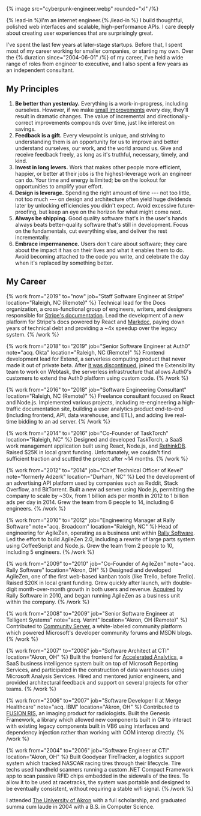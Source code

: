 {% image src="cyberpunk-engineer.webp" rounded="xl" /%}

{% lead-in %}I'm an internet engineer.{% /lead-in %} I build thoughtful, polished web interfaces and scalable, high-performance APIs. I care deeply about creating user experiences that are surprisingly great.

I've spent the last few years at later-stage startups. Before that, I spent most of my career working for smaller companies, or starting my own. Over the {% duration since="2004-06-01" /%} of my career, I've held a wide range of roles from engineer to executive, and I also spent a few years as an independent consultant.

## My Principles

1. **Be better than yesterday.** Everything is a work-in-progress, including ourselves. However, if we make [small improvements](https://en.wikipedia.org/wiki/Kaizen) every day, they'll result in dramatic changes. The value of incremental and directionally-correct improvements compounds over time, just like interest on savings.
2. **Feedback is a gift.** Every viewpoint is unique, and striving to understanding them is an opportunity for us to improve and better understand ourselves, our work, and the world around us. Give and receive feedback freely, as long as it's truthful, necessary, timely, and kind.
3. **Invest in long levers.** Work that makes other people more efficient, happier, or better at their jobs is the highest-leverage work an engineer can do. Your time and energy is limited; be on the lookout for opportunities to amplify your effort.
4. **Design is leverage.** Spending the right amount of time --- not too little, not too much --- on design and architecture often yield huge dividends later by unlocking efficiencies you didn't expect. Avoid excessive future-proofing, but keep an eye on the horizon for what might come next.
5. **Always be shipping.** Good quality software that's in the user's hands always beats better-quality software that's still in development. Focus on the fundamentals, cut everything else, and deliver the rest incrementally.
6. **Embrace impermanence.** Users don't care about software; they care about the impact it has on their lives and what it enables them to do. Avoid becoming attached to the code you write, and celebrate the day when it's replaced by something better.

## My Career

{% work from="2019" to="now" job="Staff Software Engineer at Stripe" location="Raleigh, NC (Remote)" %}
Technical lead for the Docs organization, a cross-functional group of engineers, writers, and designers responsible for [Stripe's documentation](https://stripe.com/docs). Lead the development of a new platform for Stripe's docs powered by React and [Markdoc](https://markdoc.io), paying down years of technical debt and providing a ~4x speedup over the legacy system.
{% /work %}

{% work from="2018" to="2019" job="Senior Software Engineer at Auth0" note="acq. Okta" location="Raleigh, NC (Remote)" %}
Frontend development lead for Extend, a serverless computing product that never made it out of private beta. After [it was discontinued](https://auth0.com/blog/we-are-sunsetting-extend/), joined the Extensibility team to work on Webtask, the serverless infrastructure that allows Auth0's customers to extend the Auth0 platform using custom code.
{% /work %}

{% work from="2016" to="2018" job="Software Engineering Consultant" location="Raleigh, NC (Remote)" %}
Freelance consultant focused on React and Node.js. Implemented various projects, including re-engineering a high-traffic documentation site, building a user analytics product end-to-end (including frontend, API, data warehouse, and ETL), and adding live real-time bidding to an ad server.
{% /work %}

{% work from="2014" to="2016" job="Co-Founder of TaskTorch" location="Raleigh, NC" %}
Designed and developed TaskTorch, a SaaS work management application built using React, Node.js, and [RethinkDB](https://rethinkdb.com/). Raised $25K in local grant funding. Unfortunately, we couldn't find sufficient traction and scuttled the project after ~14 months.
{% /work %}

{% work from="2012" to="2014" job="Chief Technical Officer of Kevel" note="formerly Adzerk" location="Durham, NC" %}
Led the development of an advertising API platform used by companies such as Reddit, Stack Overflow, and BitTorrent. Built a new ad server using Node.js, permitting the company to scale by ~30x, from 1 billion ads per month in 2012 to 1 billion ads per day in 2014. Grew the team from 6 people to 14, including 6 engineers.
{% /work %}

{% work from="2010" to="2012" job="Engineering Manager at Rally Software" note="acq. Broadcom" location="Raleigh, NC" %}
Head of engineering for AgileZen, operating as a business unit within [Rally Software](https://rallydev.com/). Led the effort to build AgileZen 2.0, including a rewrite of large parts system using CoffeeScript and Node.js. Grew the team from 2 people to 10, including 5 engineers.
{% /work %}

{% work from="2009" to="2010" job="Co-Founder of AgileZen" note="acq. Rally Software" location="Akron, OH" %}
Designed and developed AgileZen, one of the first web-based kanban tools (like Trello, before Trello). Raised $20K in local grant funding. Grew quickly after launch, with double-digit month-over-month growth in both users and revenue. [Acquired](/writing/take-the-money-and-run) by Rally Software in 2010, and began running AgileZen as a business unit within the company.
{% /work %}

{% work from="2008" to="2009" job="Senior Software Engineer at Telligent Systems" note="acq. Verint" location="Akron, OH (Remote)" %}
Contributed to [Community Server](https://community.telligent.com/), a white-labeled community platform which powered Microsoft's developer community forums and MSDN blogs.
{% /work %}

{% work from="2007" to="2008" job="Software Architect at CTI" location="Akron, OH" %}
Built the frontend for [Accelerated Analytics](https://acceleratedanalytics.com), a SaaS business intelligence system built on top of Microsoft Reporting Services, and participated in the construction of data warehouses using Microsoft Analysis Services. Hired and mentored junior engineers, and provided architectural feedback and support on several projects for other teams.
{% /work %}

{% work from="2006" to="2007" job="Software Developer II at Merge Healthcare" note="acq. IBM" location="Akron, OH" %}
Contributed to [FUSION RIS](https://www.ibm.com/products/merge-ris), an imaging product for radiologists. Built the Genesis Framework, a library which allowed new components built in C# to interact with existing legacy components built in VB6 using interfaces and dependency injection rather than working with COM interop directly.
{% /work %}

{% work from="2004" to="2006" job="Software Engineer at CTI" location="Akron, OH" %}
Built Goodyear TireTracker, a logistics support system which tracked NASCAR racing tires through their lifecycle. Tire techs used handheld scanners running a custom .NET Compact Framework app to scan passive RFID chips embedded in the sidewalls of the tires. To allow it to be used at racetracks, the system was portable and designed to be eventually consistent, without requiring a stable wifi signal.
{% /work %}

I attended [The University of Akron](https://uakron.edu) with a full scholarship, and graduated summa cum laude in 2004 with a B.S. in Computer Science.
